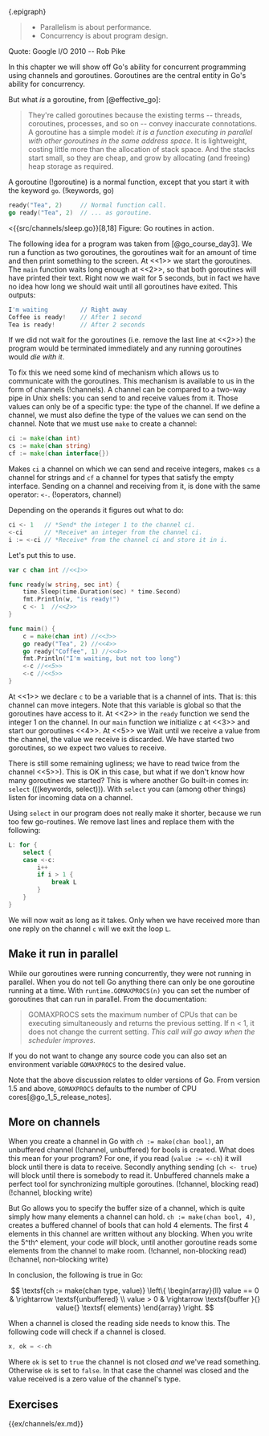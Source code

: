 {.epigraph}
> * Parallelism is about performance.
> * Concurrency is about program design.

Quote: Google I/O 2010 -- Rob Pike

In this chapter we will show off Go's ability for concurrent programming using
channels and goroutines. Goroutines are the central entity in Go's ability for
concurrency.

But what *is* a goroutine, from [@effective_go]:

> They're called goroutines because the existing terms -- threads, coroutines,
> processes, and so on -- convey inaccurate connotations. A goroutine has a simple
> model: *it is a function executing in parallel with other goroutines in the same
> address space*. It is lightweight, costing little more than the allocation of
> stack space. And the stacks start small, so they are cheap, and grow by
> allocating (and freeing) heap storage as required.

A goroutine (!goroutine) is a normal function, except that you start
it with the keyword `go`. (!keywords, go)

~~~go
ready("Tea", 2)	    // Normal function call.
go ready("Tea", 2)  // ... as goroutine.
~~~

<{{src/channels/sleep.go}}[8,18]
Figure: Go routines in action.

The following idea for a program was taken from [@go_course_day3]. We run
a function as two goroutines, the goroutines wait for an amount of time and then
print something to the screen. At <<1>> we start the goroutines. The `main`
function waits long enough at <<2>>, so that both goroutines will have printed
their text. Right now we wait for 5 seconds, but in fact we have no idea how
long we should wait until all goroutines have exited. This outputs:

~~~go
I'm waiting         // Right away
Coffee is ready!    // After 1 second
Tea is ready!       // After 2 seconds
~~~

If we did not wait for the goroutines (i.e. remove the last line at <<2>>) the
program would be terminated immediately and any running goroutines would
*die with it*.

To fix this we need some kind of mechanism which allows us to
communicate with the goroutines. This mechanism is available to us in the form
of channels (!channels). A channel can be compared to a two-way pipe in Unix
shells: you can send to and receive values from it. Those values can only be of
a specific type: the type of the channel. If we define a channel, we must also
define the type of the values we can send on the channel. Note that we must use
`make` to create a channel:

~~~go
ci := make(chan int)
cs := make(chan string)
cf := make(chan interface{})
~~~

Makes `ci` a channel on which we can send and receive integers,
makes `cs` a channel for strings and `cf` a channel for types
that satisfy the empty interface.
Sending on a channel and receiving from it, is done with the same operator:
`<-`. (!operators, channel)

Depending on the operands it figures out what to do:

~~~go
ci <- 1   // *Send* the integer 1 to the channel ci.
<-ci      // *Receive* an integer from the channel ci.
i := <-ci // *Receive* from the channel ci and store it in i.
~~~

Let's put this to use.

~~~go
var c chan int //<<1>>

func ready(w string, sec int) {
    time.Sleep(time.Duration(sec) * time.Second)
    fmt.Println(w, "is ready!")
    c <- 1	//<<2>>
}

func main() {
    c = make(chan int) //<<3>>
    go ready("Tea", 2) //<<4>>
    go ready("Coffee", 1) //<<4>>
    fmt.Println("I'm waiting, but not too long")
    <-c //<<5>>
    <-c //<<5>>
}
~~~

At <<1>> we declare `c` to be a variable that is a channel of ints. That is: this
channel can move integers. Note that this variable is global so that the
goroutines have access to it. At <<2>> in the `ready` function we send the integer
1 on the channel. In our `main` function we initialize `c` at <<3>> and start our
goroutines <<4>>. At <<5>> we Wait until we receive a value from the channel, the
value we receive is discarded. We have started two goroutines, so we expect two
values to receive.

There is still some remaining ugliness; we have to read twice from the channel
<<5>>). This is OK in this case, but what if we don't know how many goroutines we
started? This is where another Go built-in comes in: `select` (((keywords,
select))). With `select` you can (among other things) listen for incoming data
on a channel.

Using `select` in our program does not really make it shorter, because we run
too few go-routines. We remove last lines and replace them with the following:

~~~go
L: for {
    select {
    case <-c:
        i++
        if i > 1 {
            break L
        }
    }
}
~~~

We will now wait as long as it takes. Only when we have received more than one
reply on the channel `c` will we exit the loop `L`.


## Make it run in parallel

While our goroutines were running concurrently, they were not running in
parallel. When you do not tell Go anything there can only be one goroutine
running at a time. With `runtime.GOMAXPROCS(n)` you can set the number of
goroutines that can run in parallel. From the documentation:

> GOMAXPROCS sets the maximum number of CPUs that can be executing
> simultaneously and returns the previous setting. If n < 1, it does not
> change the current setting. *This call will go away when the scheduler
> improves.*

If you do not want to change any source code you can also set an environment
variable `GOMAXPROCS` to the desired value.

Note that the above discussion relates to older versions of Go. From
version 1.5 and above, `GOMAXPROCS` defaults to the number of CPU
cores[@go_1_5_release_notes].

## More on channels

When you create a channel in Go with `ch := make(chan bool)`, an unbuffered
channel (!channel, unbuffered) for bools is created. What does this mean for
your program? For one, if you read (`value := <-ch`) it will block until there
is data to receive. Secondly anything sending (`ch <- true`) will block until there
is somebody to read it. Unbuffered channels make a perfect tool for
synchronizing multiple goroutines. (!channel, blocking read) (!channel, blocking write)

But Go allows you to specify the buffer size of a channel, which is quite simply
how many elements a channel can hold. `ch := make(chan bool, 4)`, creates
a buffered channel of bools that can hold 4 elements. The first 4 elements in
this channel are written without any blocking. When you write the 5^th^ element,
your code *will* block, until another goroutine reads some elements from the
channel to make room. (!channel, non-blocking read) (!channel, non-blocking write)

In conclusion, the following is true in Go:

$$
\textsf{ch := make(chan type, value)}
\left\{
\begin{array}{ll}
value == 0 & \rightarrow \textsf{unbuffered} \\
value >  0 & \rightarrow \textsf{buffer }{} value{} \textsf{ elements}
\end{array}
\right.
$$

When a channel is closed the reading side needs to know this. The following code
will check if a channel is closed.

~~~go
x, ok = <-ch
~~~

Where `ok` is set to `true` the channel is not closed
*and* we've read something. Otherwise `ok` is set to `false`. In that case the
channel was closed and the value received is a zero value of the
channel's type.


## Exercises

{{ex/channels/ex.md}}
